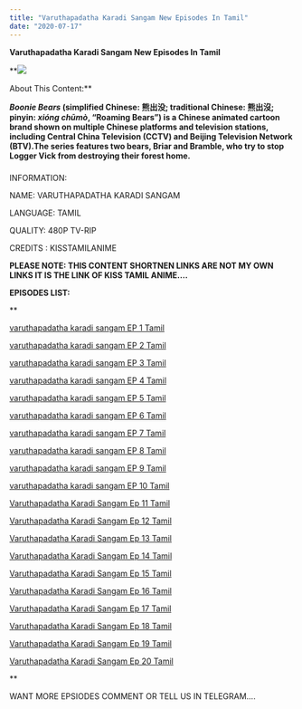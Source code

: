 ```yaml
---
title: "Varuthapadatha Karadi Sangam New Episodes In Tamil"
date: "2020-07-17"
---
```


**Varuthapadatha Karadi Sangam New Episodes In Tamil**

**[![](https://1.bp.blogspot.com/-JdHp24AswHY/XvnRydQ2pDI/AAAAAAAABn4/eJJTJp6j5PsMfmhR5MuPaRXw3dk5isZUACK4BGAsYHg/w640-h374/timg.jpg)](https://1.bp.blogspot.com/-JdHp24AswHY/XvnRydQ2pDI/AAAAAAAABn4/eJJTJp6j5PsMfmhR5MuPaRXw3dk5isZUACK4BGAsYHg/s500/timg.jpg)

About This Content:** 

**_Boonie Bears_ (simplified Chinese: 熊出没; traditional Chinese: 熊出沒; pinyin: _xióng chūmò_, “Roaming Bears”) is a Chinese animated cartoon brand shown on multiple Chinese platforms and television stations, including Central China Television (CCTV) and Beijing Television Network (BTV).The series features two bears, Briar and Bramble, who try to stop Logger Vick from destroying their forest home.**

### 

INFORMATION:

  

NAME: VARUTHAPADATHA KARADI SANGAM 

  

LANGUAGE: TAMIL

  

QUALITY: 480P TV-RIP

  

CREDITS : KISSTAMILANIME

  

**PLEASE NOTE: THIS CONTENT SHORTNEN LINKS ARE NOT MY OWN LINKS IT IS THE LINK OF KISS TAMIL ANIME….**

**EPISODES LIST:**

**

[varuthapadatha karadi sangam EP 1 Tamil](https://hero.galaxydays.xyz/full?api=7930c6f5edb8ba509e8f182354d5bd3454e45c50&url=aHR0cHM6Ly9kcml2ZS5nb29nbGUuY29tL29wZW4/aWQ9MWotREJxaFB2dU1SaFdFNFVITTdDcG1QcjBUYzhkb1lj&type=2)

[varuthapadatha karadi sangam EP 2 Tamil](https://hero.galaxydays.xyz/full?api=7930c6f5edb8ba509e8f182354d5bd3454e45c50&url=aHR0cHM6Ly9kcml2ZS5nb29nbGUuY29tL29wZW4/aWQ9MU9ZMHp4b1I2UlZ2bU50VXFkYWNFY184WGtZTUlpcktH&type=2)

[varuthapadatha karadi sangam EP 3 Tamil](https://hero.galaxydays.xyz/full?api=7930c6f5edb8ba509e8f182354d5bd3454e45c50&url=aHR0cHM6Ly9kcml2ZS5nb29nbGUuY29tL29wZW4/aWQ9MTlrT2Y1NDZQZmFmTnpJX21qeGMxQmxDVVVkRm5zWGh1&type=2)

[varuthapadatha karadi sangam EP 4 Tamil](https://hero.galaxydays.xyz/full?api=7930c6f5edb8ba509e8f182354d5bd3454e45c50&url=aHR0cHM6Ly9kcml2ZS5nb29nbGUuY29tL29wZW4/aWQ9MTAtdkgxSkp1OEJid1pHc1RKZjRsYi1RQ3RjVnI0NmFF&type=2)

[varuthapadatha karadi sangam EP 5 Tamil](https://hero.galaxydays.xyz/full?api=7930c6f5edb8ba509e8f182354d5bd3454e45c50&url=aHR0cHM6Ly9kcml2ZS5nb29nbGUuY29tL29wZW4/aWQ9MUtaR1BhTi13d3hjeFVLTktBcXF4M2FjTkI3cDdfbXJZ&type=2)

[varuthapadatha karadi sangam EP 6 Tamil](https://hero.galaxydays.xyz/full?api=7930c6f5edb8ba509e8f182354d5bd3454e45c50&url=aHR0cHM6Ly9kcml2ZS5nb29nbGUuY29tL29wZW4/aWQ9MUZOVktEUEpya29oY3JtTnJYTWdjSXFmR2N4ZHI5Zksz&type=2)

[varuthapadatha karadi sangam EP 7 Tamil](https://hero.galaxydays.xyz/full?api=7930c6f5edb8ba509e8f182354d5bd3454e45c50&url=aHR0cHM6Ly9kcml2ZS5nb29nbGUuY29tL29wZW4/aWQ9MWJtTXRGQXNHb0hjMjBYdUhqZDdzZnIxSXhUY3JCS0lI&type=2)

[varuthapadatha karadi sangam EP 8 Tamil](https://hero.galaxydays.xyz/full?api=7930c6f5edb8ba509e8f182354d5bd3454e45c50&url=aHR0cHM6Ly9kcml2ZS5nb29nbGUuY29tL29wZW4/aWQ9MURtRU9fbzZFY0NtZzBRRWh6eUVLTjZpWTFDUDV4Ykhf&type=2)

[varuthapadatha karadi sangam EP 9 Tamil](https://hero.galaxydays.xyz/full?api=7930c6f5edb8ba509e8f182354d5bd3454e45c50&url=aHR0cHM6Ly9kcml2ZS5nb29nbGUuY29tL29wZW4/aWQ9MVI0S2k4OG5uTHdtd1dJYlNMWHFPcGtaZF9Uak8tc3py&type=2)

[varuthapadatha karadi sangam EP 10 Tamil](https://hero.galaxydays.xyz/full?api=7930c6f5edb8ba509e8f182354d5bd3454e45c50&url=aHR0cHM6Ly9kcml2ZS5nb29nbGUuY29tL29wZW4/aWQ9MVZIZ3lTRTRhM25RRHd2WnhNOE9uUmR5X0duWFV0RExp&type=2)

[Varuthapadatha Karadi Sangam Ep 11 Tamil](https://hero.galaxydays.xyz/full?api=7930c6f5edb8ba509e8f182354d5bd3454e45c50&url=aHR0cHM6Ly9yYWF0Y2hhc2kuZ2FsYXh5ZGF5cy54eXovMTQ3Lw==&type=2)

[Varuthapadatha Karadi Sangam Ep 12 Tamil](https://hero.galaxydays.xyz/full?api=7930c6f5edb8ba509e8f182354d5bd3454e45c50&url=aHR0cHM6Ly9yYWF0Y2hhc2kuZ2FsYXh5ZGF5cy54eXovMTQ5Lw==&type=2)

[Varuthapadatha Karadi Sangam Ep 13 Tamil](https://hero.galaxydays.xyz/full?api=7930c6f5edb8ba509e8f182354d5bd3454e45c50&url=aHR0cHM6Ly9yYWF0Y2hhc2kuZ2FsYXh5ZGF5cy54eXovMTUxLw==&type=2)

[Varuthapadatha Karadi Sangam Ep 14 Tamil](https://hero.galaxydays.xyz/full?api=7930c6f5edb8ba509e8f182354d5bd3454e45c50&url=aHR0cHM6Ly9yYWF0Y2hhc2kuZ2FsYXh5ZGF5cy54eXovMTUzLw==&type=2)

[Varuthapadatha Karadi Sangam Ep 15 Tamil](https://hero.galaxydays.xyz/full?api=7930c6f5edb8ba509e8f182354d5bd3454e45c50&url=aHR0cHM6Ly9yYWF0Y2hhc2kuZ2FsYXh5ZGF5cy54eXovMTU1Lw==&type=2)

[Varuthapadatha Karadi Sangam Ep 16 Tamil](https://hero.galaxydays.xyz/full?api=7930c6f5edb8ba509e8f182354d5bd3454e45c50&url=aHR0cHM6Ly9yYWF0Y2hhc2kuZ2FsYXh5ZGF5cy54eXovMTU3Lw==&type=2)

[Varuthapadatha Karadi Sangam Ep 17 Tamil](https://hero.galaxydays.xyz/full?api=7930c6f5edb8ba509e8f182354d5bd3454e45c50&url=aHR0cHM6Ly9yYWF0Y2hhc2kuZ2FsYXh5ZGF5cy54eXovMTU5Lw==&type=2)

[Varuthapadatha Karadi Sangam Ep 18 Tamil](https://hero.galaxydays.xyz/full?api=7930c6f5edb8ba509e8f182354d5bd3454e45c50&url=aHR0cHM6Ly9yYWF0Y2hhc2kuZ2FsYXh5ZGF5cy54eXovMTYzLw==&type=2)

[Varuthapadatha Karadi Sangam Ep 19 Tamil](https://hero.galaxydays.xyz/full?api=7930c6f5edb8ba509e8f182354d5bd3454e45c50&url=aHR0cHM6Ly9yYWF0Y2hhc2kuZ2FsYXh5ZGF5cy54eXovMTY2Lw==&type=2)

[Varuthapadatha Karadi Sangam Ep 20 Tamil](https://hero.galaxydays.xyz/full?api=7930c6f5edb8ba509e8f182354d5bd3454e45c50&url=aHR0cHM6Ly9yYWF0Y2hhc2kuZ2FsYXh5ZGF5cy54eXovMTY4Lw==&type=2)

**

WANT MORE EPSIODES COMMENT OR TELL US IN TELEGRAM….
